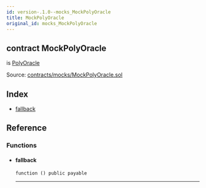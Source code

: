 ```yaml
---
id: version-.1.0--mocks_MockPolyOracle
title: MockPolyOracle
original_id: mocks_MockPolyOracle
---
```


<div class="contract-doc"><div class="contract"><h2 class="contract-header"><span class="contract-kind">contract</span> MockPolyOracle</h2><p class="base-contracts"><span>is</span> <a href="oracles_PolyOracle.html">PolyOracle</a></p><div class="source">Source: <a href="https://github.com/PolymathNetwork/polymath-core/blob/v2.0.0/contracts/mocks/MockPolyOracle.sol" target="_blank">contracts/mocks/MockPolyOracle.sol</a></div></div><div class="index"><h2>Index</h2><ul><li><a href="mocks_MockPolyOracle.html#">fallback</a></li></ul></div><div class="reference"><h2>Reference</h2><div class="functions"><h3>Functions</h3><ul><li><div class="item function"><span id="fallback" class="anchor-marker"></span><h4 class="name">fallback</h4><div class="body"><code class="signature">function <strong></strong><span>() </span><span>public </span><span>payable </span></code><hr/></div></div></li></ul></div></div></div>
